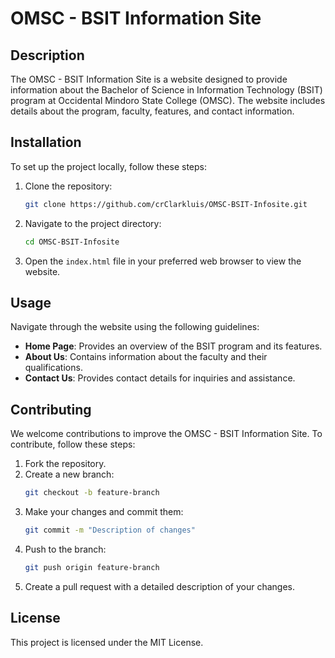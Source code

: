 # OMSC - BSIT Information Site

## Description
The OMSC - BSIT Information Site is a website designed to provide information about the Bachelor of Science in Information Technology (BSIT) program at Occidental Mindoro State College (OMSC). The website includes details about the program, faculty, features, and contact information.

## Installation
To set up the project locally, follow these steps:
1. Clone the repository:
   ```bash
   git clone https://github.com/crClarkluis/OMSC-BSIT-Infosite.git
   ```
2. Navigate to the project directory:
   ```bash
   cd OMSC-BSIT-Infosite
   ```
3. Open the `index.html` file in your preferred web browser to view the website.

## Usage
Navigate through the website using the following guidelines:
- **Home Page**: Provides an overview of the BSIT program and its features.
- **About Us**: Contains information about the faculty and their qualifications.
- **Contact Us**: Provides contact details for inquiries and assistance.

## Contributing
We welcome contributions to improve the OMSC - BSIT Information Site. To contribute, follow these steps:
1. Fork the repository.
2. Create a new branch:
   ```bash
   git checkout -b feature-branch
   ```
3. Make your changes and commit them:
   ```bash
   git commit -m "Description of changes"
   ```
4. Push to the branch:
   ```bash
   git push origin feature-branch
   ```
5. Create a pull request with a detailed description of your changes.

## License
This project is licensed under the MIT License.
